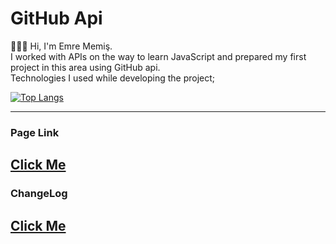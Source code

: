 # GitHub Api  
👨🏻‍💻 Hi, I'm Emre Memiş.  
I worked with APIs on the way to learn JavaScript and prepared my first project in this area using GitHub api.  
Technologies I used while developing the project;  
  
[![Top Langs](https://github-readme-stats.vercel.app/api/top-langs/?username=anuraghazra&layout=compact)](https://github.com/anuraghazra/github-readme-stats) 
  
---
### Page Link
[Click Me](https://memisemre.github.io/GitHub-Api/)
---
### ChangeLog
[Click Me](https://github.com/memisemre/GitHub-Api/blob/main/changelog.md)
---
